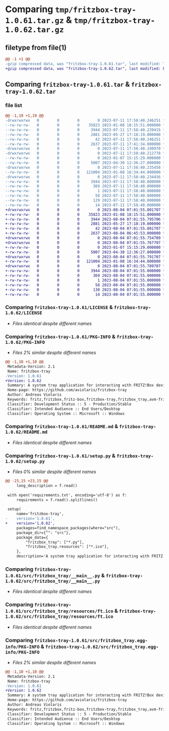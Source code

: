 # Comparing `tmp/fritzbox-tray-1.0.61.tar.gz` & `tmp/fritzbox-tray-1.0.62.tar.gz`

## filetype from file(1)

```diff
@@ -1 +1 @@
-gzip compressed data, was "fritzbox-tray-1.0.61.tar", last modified: Tue Jul 11 17:58:40 2023, max compression
+gzip compressed data, was "fritzbox-tray-1.0.62.tar", last modified: Fri Aug  4 07:01:55 2023, max compression
```

## Comparing `fritzbox-tray-1.0.61.tar` & `fritzbox-tray-1.0.62.tar`

### file list

```diff
@@ -1,19 +1,19 @@
-drwxrwxrwx   0        0        0        0 2023-07-11 17:58:40.246251 fritzbox-tray-1.0.61/
--rw-rw-rw-   0        0        0    35823 2023-01-08 18:15:51.000000 fritzbox-tray-1.0.61/LICENSE
--rw-rw-rw-   0        0        0     3944 2023-07-11 17:58:40.239415 fritzbox-tray-1.0.61/PKG-INFO
--rw-rw-rw-   0        0        0     2881 2023-05-27 17:18:19.000000 fritzbox-tray-1.0.61/README.md
--rw-rw-rw-   0        0        0       42 2023-07-11 17:58:40.246251 fritzbox-tray-1.0.61/setup.cfg
--rw-rw-rw-   0        0        0     2637 2023-07-11 17:41:34.000000 fritzbox-tray-1.0.61/setup.py
-drwxrwxrwx   0        0        0        0 2023-07-11 17:58:40.199970 fritzbox-tray-1.0.61/src/
-drwxrwxrwx   0        0        0        0 2023-07-11 17:58:40.212778 fritzbox-tray-1.0.61/src/fritzbox_tray/
--rw-rw-rw-   0        0        0        0 2023-01-07 15:15:29.000000 fritzbox-tray-1.0.61/src/fritzbox_tray/__init__.py
--rw-rw-rw-   0        0        0     5007 2023-04-30 12:36:27.000000 fritzbox-tray-1.0.61/src/fritzbox_tray/__main__.py
-drwxrwxrwx   0        0        0        0 2023-07-11 17:58:40.235458 fritzbox-tray-1.0.61/src/fritzbox_tray/resources/
--rw-rw-rw-   0        0        0   121004 2023-01-08 16:34:44.000000 fritzbox-tray-1.0.61/src/fritzbox_tray/resources/ft.ico
-drwxrwxrwx   0        0        0        0 2023-07-11 17:58:40.234456 fritzbox-tray-1.0.61/src/fritzbox_tray.egg-info/
--rw-rw-rw-   0        0        0     3944 2023-07-11 17:58:40.000000 fritzbox-tray-1.0.61/src/fritzbox_tray.egg-info/PKG-INFO
--rw-rw-rw-   0        0        0      369 2023-07-11 17:58:40.000000 fritzbox-tray-1.0.61/src/fritzbox_tray.egg-info/SOURCES.txt
--rw-rw-rw-   0        0        0        1 2023-07-11 17:58:40.000000 fritzbox-tray-1.0.61/src/fritzbox_tray.egg-info/dependency_links.txt
--rw-rw-rw-   0        0        0       58 2023-07-11 17:58:40.000000 fritzbox-tray-1.0.61/src/fritzbox_tray.egg-info/entry_points.txt
--rw-rw-rw-   0        0        0      129 2023-07-11 17:58:40.000000 fritzbox-tray-1.0.61/src/fritzbox_tray.egg-info/requires.txt
--rw-rw-rw-   0        0        0       14 2023-07-11 17:58:40.000000 fritzbox-tray-1.0.61/src/fritzbox_tray.egg-info/top_level.txt
+drwxrwxrwx   0        0        0        0 2023-08-04 07:01:55.801707 fritzbox-tray-1.0.62/
+-rw-rw-rw-   0        0        0    35823 2023-01-08 18:15:51.000000 fritzbox-tray-1.0.62/LICENSE
+-rw-rw-rw-   0        0        0     3944 2023-08-04 07:01:55.795706 fritzbox-tray-1.0.62/PKG-INFO
+-rw-rw-rw-   0        0        0     2881 2023-05-27 17:18:19.000000 fritzbox-tray-1.0.62/README.md
+-rw-rw-rw-   0        0        0       42 2023-08-04 07:01:55.801707 fritzbox-tray-1.0.62/setup.cfg
+-rw-rw-rw-   0        0        0     2637 2023-08-04 06:45:53.000000 fritzbox-tray-1.0.62/setup.py
+drwxrwxrwx   0        0        0        0 2023-08-04 07:01:55.754709 fritzbox-tray-1.0.62/src/
+drwxrwxrwx   0        0        0        0 2023-08-04 07:01:55.767707 fritzbox-tray-1.0.62/src/fritzbox_tray/
+-rw-rw-rw-   0        0        0        0 2023-01-07 15:15:29.000000 fritzbox-tray-1.0.62/src/fritzbox_tray/__init__.py
+-rw-rw-rw-   0        0        0     5007 2023-04-30 12:36:27.000000 fritzbox-tray-1.0.62/src/fritzbox_tray/__main__.py
+drwxrwxrwx   0        0        0        0 2023-08-04 07:01:55.791707 fritzbox-tray-1.0.62/src/fritzbox_tray/resources/
+-rw-rw-rw-   0        0        0   121004 2023-01-08 16:34:44.000000 fritzbox-tray-1.0.62/src/fritzbox_tray/resources/ft.ico
+drwxrwxrwx   0        0        0        0 2023-08-04 07:01:55.789707 fritzbox-tray-1.0.62/src/fritzbox_tray.egg-info/
+-rw-rw-rw-   0        0        0     3944 2023-08-04 07:01:55.000000 fritzbox-tray-1.0.62/src/fritzbox_tray.egg-info/PKG-INFO
+-rw-rw-rw-   0        0        0      369 2023-08-04 07:01:55.000000 fritzbox-tray-1.0.62/src/fritzbox_tray.egg-info/SOURCES.txt
+-rw-rw-rw-   0        0        0        1 2023-08-04 07:01:55.000000 fritzbox-tray-1.0.62/src/fritzbox_tray.egg-info/dependency_links.txt
+-rw-rw-rw-   0        0        0       58 2023-08-04 07:01:55.000000 fritzbox-tray-1.0.62/src/fritzbox_tray.egg-info/entry_points.txt
+-rw-rw-rw-   0        0        0      130 2023-08-04 07:01:55.000000 fritzbox-tray-1.0.62/src/fritzbox_tray.egg-info/requires.txt
+-rw-rw-rw-   0        0        0       14 2023-08-04 07:01:55.000000 fritzbox-tray-1.0.62/src/fritzbox_tray.egg-info/top_level.txt
```

### Comparing `fritzbox-tray-1.0.61/LICENSE` & `fritzbox-tray-1.0.62/LICENSE`

 * *Files identical despite different names*

### Comparing `fritzbox-tray-1.0.61/PKG-INFO` & `fritzbox-tray-1.0.62/PKG-INFO`

 * *Files 2% similar despite different names*

```diff
@@ -1,10 +1,10 @@
 Metadata-Version: 2.1
 Name: fritzbox-tray
-Version: 1.0.61
+Version: 1.0.62
 Summary: A system tray application for interacting with FRITZ!Box devices.
 Home-page: https://github.com/aviolaris/fritzbox-tray
 Author: Andreas Violaris
 Keywords: fritz,fritzbox,fritz-box,fritzbox-tray,fritzbox_tray,avm-fritz,tray,python,pypi,python3,tray,tray-application,pypi-package,tray-app
 Classifier: Development Status :: 5 - Production/Stable
 Classifier: Intended Audience :: End Users/Desktop
 Classifier: Operating System :: Microsoft :: Windows
```

### Comparing `fritzbox-tray-1.0.61/README.md` & `fritzbox-tray-1.0.62/README.md`

 * *Files identical despite different names*

### Comparing `fritzbox-tray-1.0.61/setup.py` & `fritzbox-tray-1.0.62/setup.py`

 * *Files 0% similar despite different names*

```diff
@@ -23,15 +23,15 @@
     long_description = f.read()
 
 with open('requirements.txt', encoding='utf-8') as f:
     requirements = f.read().splitlines()
 
 setup(
     name='fritzbox-tray',
-    version='1.0.61',
+    version='1.0.62',
     packages=find_namespace_packages(where="src"),
     package_dir={"": "src"},
     package_data={
         "fritzbox_tray": ["*.py"],
         "fritzbox_tray.resources": ["*.ico"],
     },
     description='A system tray application for interacting with FRITZ!Box devices.',
```

### Comparing `fritzbox-tray-1.0.61/src/fritzbox_tray/__main__.py` & `fritzbox-tray-1.0.62/src/fritzbox_tray/__main__.py`

 * *Files identical despite different names*

### Comparing `fritzbox-tray-1.0.61/src/fritzbox_tray/resources/ft.ico` & `fritzbox-tray-1.0.62/src/fritzbox_tray/resources/ft.ico`

 * *Files identical despite different names*

### Comparing `fritzbox-tray-1.0.61/src/fritzbox_tray.egg-info/PKG-INFO` & `fritzbox-tray-1.0.62/src/fritzbox_tray.egg-info/PKG-INFO`

 * *Files 2% similar despite different names*

```diff
@@ -1,10 +1,10 @@
 Metadata-Version: 2.1
 Name: fritzbox-tray
-Version: 1.0.61
+Version: 1.0.62
 Summary: A system tray application for interacting with FRITZ!Box devices.
 Home-page: https://github.com/aviolaris/fritzbox-tray
 Author: Andreas Violaris
 Keywords: fritz,fritzbox,fritz-box,fritzbox-tray,fritzbox_tray,avm-fritz,tray,python,pypi,python3,tray,tray-application,pypi-package,tray-app
 Classifier: Development Status :: 5 - Production/Stable
 Classifier: Intended Audience :: End Users/Desktop
 Classifier: Operating System :: Microsoft :: Windows
```

